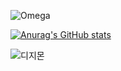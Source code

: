 ![Omega](https://user-images.githubusercontent.com/119566396/205268881-5b5c90c0-df20-4222-918e-dbfdf3337b02.gif)

[![Anurag's GitHub stats](https://github-readme-stats.vercel.app/api?username=usg)](https://github.com/anuraghazra/github-readme-stats)

![디지몬](https://user-images.githubusercontent.com/119566396/205269289-5469fa86-2165-4c13-99e0-10b6d7b53ecf.gif)